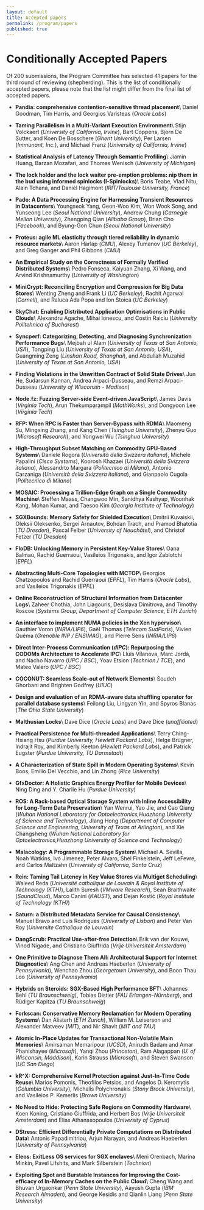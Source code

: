 ```yaml
---
layout: default
title: Accepted papers
permalink: /program/papers
published: true
---
```


# Conditionally Accepted Papers

Of 200 submissions, the Program Committee has selected 41 papers for the third round of reviewing (shepherding). This is the list of conditionally accepted papers, please note that the list might differ from the final list of accepted papers.


* **Pandia: comprehensive contention-sensitive thread placement**\\
Daniel Goodman, Tim Harris, and Georgios Varisteas (*Oracle Labs*)

* **Taming Parallelism in a Multi-Variant Execution Environment**\\
Stijn Volckaert (*University of California, Irvine*), Bart Coppens, Bjorn De Sutter, and Koen De Bosschere (*Ghent University*), Per Larsen (*Immunant, Inc.*), and Michael Franz (*University of California, Irvine*)

* **Statistical Analysis of Latency Through Semantic Profiling**\\
Jiamin Huang, Barzan Mozafari, and Thomas Wenisch (*University of Michigan*)   

* **The lock holder and the lock waiter pre-emption problems: nip them in the bud using informed spinlocks (I-Spinlocks)**\\
Boris Teabe, Vlad Nitu, Alain Tchana, and Daniel Hagimont (*IRIT/Toulouse University, France*)

* **Pado: A Data Processing Engine for Harnessing Transient Resources in Datacenters**\\
Youngseok Yang, Geon-Woo Kim, Won Wook Song, and Yunseong Lee (*Seoul National University*), Andrew Chung (*Carnegie Mellon University*), Zhengping Qian (*Alibaba Group*), Brian Cho (*Facebook*), and Byung-Gon Chun (*Seoul National University*)

* **Proteus: agile ML elasticity through tiered reliability in dynamic resource markets**\\
Aaron Harlap (*CMU*), Alexey Tumanov (*UC Berkeley*), and Greg Ganger and Phil Gibbons (*CMU*)

* **An Empirical Study on the Correctness of Formally Verified Distributed Systems**\\
Pedro Fonseca, Kaiyuan Zhang, Xi Wang, and Arvind Krishnamurthy (*University of Washington*)

* **MiniCrypt: Reconciling Encryption and Compression for Big Data Stores**\\
Wenting Zheng and Frank Li (*UC Berkeley*), Rachit Agarwal (*Cornell*), and Raluca Ada Popa and Ion Stoica (*UC Berkeley*)

* **SkyChat: Enabling Distributed Application Optimisations in Public Clouds**\\
Alexandru Agache, Mihai Ionescu, and Costin Raiciu (*University Politehnica of Bucharest*)

* **Syncperf: Categorizing, Detecting, and Diagnosing Synchronization Performance Bugs**\\
Mejbah ul Alam (*University of Texas at San Antonio, USA*), Tongping Liu (*University of Texas at San Antonio, USA*), Guangming Zeng (*Linshan Road, Shanghai*), and Abdullah Muzahid (*University of Texas at San Antonio, USA*)

* **Finding Violations in the Unwritten Contract of Solid State Drives**\\
Jun He, Sudarsun Kannan, Andrea Arpaci-Dusseau, and Remzi Arpaci-Dusseau (*University of Wisconsin - Madison*)

* **Node.fz: Fuzzing Server-side Event-driven JavaScript**\\
James Davis (*Virginia Tech*), Arun Thekumparampil (*MathWorks*), and Dongyoon Lee (*Virginia Tech*)

* **RFP: When RPC is Faster than Server-Bypass with RDMA**\\
Maomeng Su, Mingxing Zhang, and Kang Chen (*Tsinghua University*), Zhenyu Guo (*Microsoft Research*), and Yongwei Wu (*Tsinghua University*)

* **High-Throughput Subset Matching on Commodity GPU-Based Systems**\\
Daniele Rogora (*Università della Svizzera italiana*), Michele Papalini (*Cisco Systems*), Koorosh Khazaei (*Università della Svizzera italiana*), Alessandrto Margara (*Politecnico di Milano*), Antonio Carzaniga (*Università della Svizzera italiana*), and Gianpaolo Cugola (*Politecnico di Milano*)

* **MOSAIC: Processing a Trillion-Edge Graph on a Single Commodity Machine**\\
Steffen Maass, Changwoo Min, Sanidhya Kashyap, Woonhak Kang, Mohan Kumar, and Taesoo Kim (*Georgia Institute of Technology*)

* **SGXBounds: Memory Safety for Shielded Execution**\\
Dmitrii Kuvaiskii, Oleksii Oleksenko, Sergei Arnautov, Bohdan Trach, and Pramod Bhatotia (*TU Dresden*), Pascal Felber (*University of Neuchâtel*), and Christof Fetzer (*TU Dresden*)

* **FloDB: Unlocking Memory in Persistent Key-Value Stores**\\
Oana Balmau, Rachid Guerraoui, Vasileios Trigonakis, and Igor Zablotchi (*EPFL*)

* **Abstracting Multi-Core Topologies with MCTOP**\\
Georgios Chatzopoulos and Rachid Guerraoui (*EPFL*), Tim Harris (*Oracle Labs*), and Vasileios Trigonakis (*EPFL*)

* **Online Reconstruction of Structural Information from Datacenter Logs**\\
Zaheer Chothia, John Liagouris, Desislava Dimitrova, and Timothy Roscoe (*Systems Group, Department of Computer Science, ETH Zurich*)

* **An interface to implement NUMA policies in the Xen hypervisor**\\
Gauthier Voron (*INRIA/LIP6*), Gaël Thomas (*Telecom SudParis*), Vivien Quéma (*Grenoble INP / ENSIMAG*), and Pierre Sens (*INRIA/LIP6*)

* **Direct Inter-Process Communication (*dIPC*): Repurposing the CODOMs Architecture to Accelerate IPC**\\
Lluís Vilanova, Marc Jordà, and Nacho Navarro (*UPC / BSC*), Yoav Etsion (*Technion / TCE*), and Mateo Valero (*UPC / BSC*)

* **COCONUT: Seamless Scale-out of Network Elements**\\
Soudeh Ghorbani and Brighten Godfrey (*UIUC*)

* **Design and evaluation of an RDMA-aware data shuffling operator for parallel database systems**\\
Feilong Liu, Lingyan Yin, and Spyros Blanas (*The Ohio State University*)

* **Malthusian Locks**\\
Dave Dice (*Oracle Labs*) and Dave Dice (*unaffiliated*)

* **Practical Persistence for Multi-threaded Applications**\\
Terry Ching-Hsiang Hsu (*Purdue University, Hewlett Packard Labs*), Helge Brügner, Indrajit Roy, and Kimberly Keeton (*Hewlett Packard Labs*), and Patrick Eugster (*Purdue University, TU Darmstadt*)

* **A Characterization of State Spill in Modern Operating Systems**\\
Kevin Boos, Emilio Del Vecchio, and Lin Zhong (*Rice University*)

* **GfxDoctor: A Holistic Graphics Energy Profiler for Mobile Devices**\\
Ning Ding and Y. Charlie Hu (*Purdue University*)

* **ROS: A Rack-based Optical Storage System with Inline Accessibility for Long-Term Data Preservation**\\
Yan Wenrui, Yao Jie, and Cao Qiang (*Wuhan National Laboratory for Optoelectronics,Huazhong University of Science and Technology*), JIang Hong (*Department of Computer Science and Engineering, University of Texas at Arlington*), and Xie Changsheng (*Wuhan National Laboratory for Optoelectronics,Huazhong University of Science and Technology*)

* **Malacology: A Programmable Storage System**\\
Michael A. Sevilla, Noah Watkins, Ivo Jimenez, Peter Alvaro, Shel Finkelstein, Jeff LeFevre, and Carlos Maltzahn (*University of California, Santa Cruz*)

* **Rein: Taming Tail Latency in Key Value Stores via Multiget Scheduling**\\
Waleed Reda (*Université catholique de Louvain & Royal Institute of Technology (KTH)*), Lalith Suresh (*VMware Research*), Sean Braithwaite (*SoundCloud*), Marco Canini (*KAUST*), and Dejan Kostić (*Royal Institute of Technology (KTH)*)

* **Saturn: a Distributed Metadata Service for Causal Consistency**\\
Manuel Bravo and Luis Rodrigues (*University of Lisbon*) and Peter Van Roy (*Universite Catholique de Louvain*)

* **DangScrub: Practical Use-after-free Detection**\\
Erik van der Kouwe, Vinod Nigade, and Cristiano Giuffrida (*Vrije Universiteit Amsterdam*)

* **One Primitive to Diagnose Them All: Architectural Support for Internet Diagnostics**\\
Ang Chen and Andreas Haeberlen (*University of Pennsylvania*), Wenchao Zhou (*Georgetown University*), and Boon Thau Loo (*University of Pennsylvania*)

* **Hybrids on Steroids: SGX-Based High Performance BFT**\\
Johannes Behl (*TU Braunschweig*), Tobias Distler (*FAU Erlangen-Nürnberg*), and Rüdiger Kapitza (*TU Braunschweig*)

* **Forkscan: Conservative Memory Reclamation for Modern Operating Systems**\\
Dan Alistarh (*ETH Zurich*), William M. Leiserson and Alexander Matveev (*MIT*), and Nir Shavit (*MIT and TAU*)

* **Atomic In-Place Updates for Transactional Non-Volatile Main Memories**\\
Amirsaman Memaripour (*UCSD*), Anirudh Badam and Amar Phanishayee (*Microsoft*), Yanqi Zhou (*Princeton*), Ram Alagappan (*U. of Wisconsin, Maddison*), Karin Strauss (*Microsoft*), and Steven Swanson (*UC San Diego*)

* **kR^X: Comprehensive Kernel Protection against Just-In-Time Code Reuse**\\
Marios Pomonis, Theofilos Petsios, and Angelos D. Keromytis (*Columbia University*), Michalis Polychronakis (*Stony Brook University*), and Vasileios P. Kemerlis (*Brown University*)

* **No Need to Hide: Protecting Safe Regions on Commodity Hardware**\\
Koen Koning, Cristiano Giuffrida, and Herbert Bos (*Vrije Universiteit Amsterdam*) and Elias Athanasopoulos (*University of Cyprus*)

* **DStress: Efficient Differentially Private Computations on Distributed Data**\\
Antonis Papadimitriou, Arjun Narayan, and Andreas Haeberlen (*University of Pennsylvania*)

* **Eleos: ExitLess OS services for SGX enclaves**\\
Meni Orenbach, Marina Minkin, Pavel Lifshits, and Mark Silberstein (*Technion*)

* **Exploiting Spot and Burstable Instances for Improving the Cost-efficacy of In-Memory Caches on the Public Cloud**\\
Cheng Wang and Bhuvan Urgaonkar (*Penn State University*), Aayush Gupta (*IBM Research Almaden*), and George Kesidis and Qianlin Liang (*Penn State University*)

